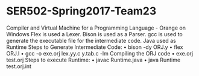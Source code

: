 # SER502-Spring2017-Team23

Compiler and Virtual Machine for a Programming Language - Orange on Windows
Flex is used a Lexer. Bison is used as a Parser. gcc is used to generate the executable file for the intermediate code. Java used as Runtime
Steps to Generate Intermediate Code: 
•	bison -dy ORJ.y
•	flex ORJ.l
•	gcc -o exe.orj lex.yy.c y.tab.c -lm
Compiling the ORJ code
•	exe.orj test.orj
Steps to execute Runtime:
•	javac Runtime.java
•	java Runtime test.orj.int
